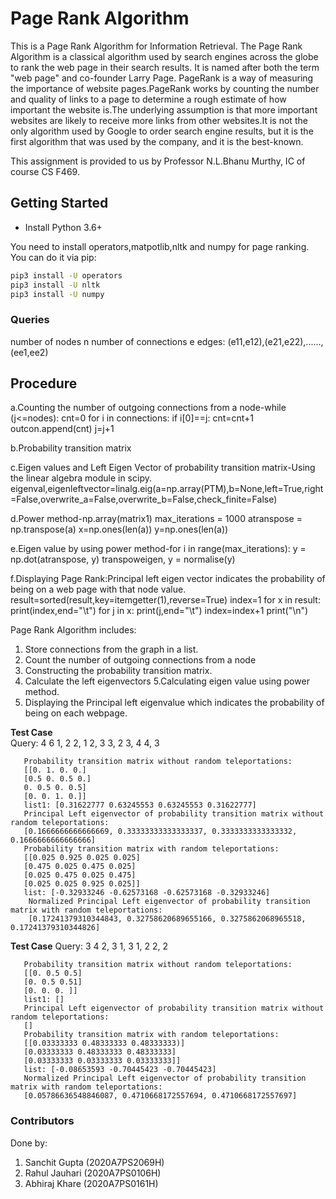 # Page Rank Algorithm

This is a Page Rank Algorithm for Information Retrieval. 
The Page Rank Algorithm is a classical algorithm used by search engines across the globe to rank the web page in their search results.   It is named after both the term "web page" and co-founder Larry Page. PageRank is a way of measuring the importance of website pages.PageRank works by counting the number and quality of links to a page to determine a rough estimate of how important the website is.The underlying assumption is that more important websites are likely to receive more links from other websites.It is not the only algorithm used by Google to order search engine results, but it is the first algorithm that was used by the company, and it is the best-known.

This assignment is provided to us by Professor N.L.Bhanu Murthy, IC of course CS F469. 

## Getting Started

- Install Python 3.6+

You need to install operators,matpotlib,nltk and numpy for page ranking. You can do it via pip:

```bash
pip3 install -U operators
pip3 install -U nltk
pip3 install -U numpy
```

### Queries

number of nodes n
number of connections e
edges: (e11,e12),(e21,e22),......,(ee1,ee2)


## Procedure

a.Counting the number of outgoing connections from a node-while (j<=nodes):
                                                          cnt=0
                                                          for i in connections:
                                                          if i[0]==j:
                                                          cnt=cnt+1
                                                          outcon.append(cnt)
                                                          j=j+1

b.Probability transition matrix

c.Eigen values and Left Eigen Vector of probability transition matrix-Using the linear algebra module in scipy.
eigenval,eigenleftvector=linalg.eig(a=np.array(PTM),b=None,left=True,right=False,overwrite_a=False,overwrite_b=False,check_finite=False)

d.Power method-np.array(matrix1)
               max_iterations = 1000
               atranspose = np.transpose(a)
               x=np.ones(len(a))
               y=np.ones(len(a))

e.Eigen value by using power method-for i in range(max_iterations):
                                    y = np.dot(atranspose, y)
                                    transpoweigen, y = normalise(y)

f.Displaying Page Rank:Principal left eigen vector indicates the probability of being on a web page with that node value.
    result=sorted(result,key=itemgetter(1),reverse=True)
    index=1
    for x in result:
    print(index,end="\t")
    for j in x:
    print(j,end="\t")
    index=index+1
    print("\n")

Page Rank Algorithm includes:
1. Store connections from the graph in a list.
2. Count the number of outgoing connections from a node
3. Constructing the probability transition matrix.
4. Calculate the left eigenvectors
5.Calculating eigen value using power method.
6. Displaying the Principal left eigenvalue which indicates the probability of being on each webpage.

**Test Case**  
Query: 4
       6
       1, 2
       2, 1
       2, 3
       3, 2
       3, 4
       4, 3

       Probability transition matrix without random teleportations:
       [[0. 1. 0. 0.]
       [0.5 0. 0.5 0.]
       0. 0.5 0. 0.5]
       [0. 0. 1. 0.]]
       list1: [0.31622777 0.63245553 0.63245553 0.31622777] 
       Principal Left eigenvector of probability transition matrix without random teleportations: 
       [0.1666666666666669, 0.33333333333333337, 0.3333333333333332, 0.1666666666666666]
       Probability transition matrix with random teleportations: 
       [[0.025 0.925 0.025 0.025]
       [0.475 0.025 0.475 0.025]
       [0.025 0.475 0.025 0.475]
       [0.025 0.025 0.925 0.025]]
       list: [-0.32933246 -0.62573168 -0.62573168 -0.32933246]
        Normalized Principal Left eigenvector of probability transition matrix with random teleportations: 
        [0.17241379310344843, 0.32758620689655166, 0.3275862068965518, 0.17241379310344826]


**Test Case**
Query: 3
       4
       2, 3
       1, 3
       1, 2
       2, 2

       Probability transition matrix without random teleportations:
       [[0. 0.5 0.5] 
       [0. 0.5 0.51]
       [0. 0. 0. ]]
       list1: []
       Principal Left eigenvector of probability transition matrix without random teleportations:
       []
       Probability transition matrix with random teleportations:
       [[0.03333333 0.48333333 0.48333333)]
       [0.03333333 0.48333333 0.48333333]
       [0.03333333 0.03333333 0.03333333]]
       list: [-0.08653593 -0.70445423 -0.70445423]
       Normalized Principal Left eigenvector of probability transition matrix with random teleportations:
       [0.05786636548846087, 0.4710668172557694, 0.4710668172557697]



### Contributors
Done by:
1. Sanchit Gupta (2020A7PS2069H)
2. Rahul Jauhari (2020A7PS0106H)
3. Abhiraj Khare (2020A7PS0161H)
